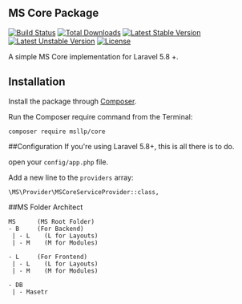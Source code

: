 ## MS Core Package
[![Build Status](https://travis-ci.org/msllp/core.png?branch=master)](https://www.millionsllp.com)
[![Total Downloads](https://poser.pugx.org/msllp/core/downloads.png)](https://www.millionsllp.com)
[![Latest Stable Version](https://poser.pugx.org/msllp/core/v/stable)](https://www.millionsllp.com)
[![Latest Unstable Version](https://poser.pugx.org/msllp/core/v/unstable)](https://www.millionsllp.com)
[![License](https://poser.pugx.org/msllp/core/license)](https://www.millionsllp.com)

A simple MS Core implementation for Laravel 5.8 +.

## Installation

Install the package through [Composer](http://getcomposer.org/). 

Run the Composer require command from the Terminal:

    composer require msllp/core
 
##Configuration
If you're using Laravel 5.8+, this is all there is to do. 

open your `config/app.php` file.

Add a new line to the `providers` array:
    
    \MS\Provider\MSCoreServiceProvider::class,
    
##MS Folder Architect
   
    MS      (MS Root Folder)
    - B     (For Backend)
     | - L    (L for Layouts)
     | - M    (M for Modules)
    
    - L     (For Frontend)
     | - L    (L for Layouts)
     | - M    (M for Modules)
    
    - DB
     | - Masetr